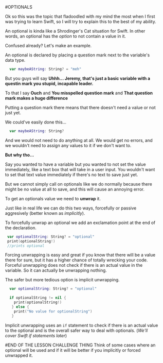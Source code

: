 #OPTIONALS

Ok so this was the topic that fladoodled with my mind the most when I first was trying to learn Swift, so I will try to explain this to the best of my ability.

An optional is kinda like a Shrodinger's Cat situation for Swift. In other words, an optional has the *option* to not contain a value in it.

Confused already? Let's make an example.

An optional is declared by placing a question mark next to the variable's data type.

```swift
  var maybeAString: String? = "meh"
```

But you guys will say **Uhhh... Jeremy, that's just a basic variable with a questin mark you stupid, incapable leader.**

To that I say **Ouch** and **You misspelled question mark** and **That question mark makes a huge difference**

Putting a question mark there means that there doesn't need a value or not just yet. 

We could've easily done this...

```swift
  var maybeAString: String?
```

And we would not need to do anything at all. We would get no errors, and we wouldn't need to assign any values to it if we don't want to.
 
**But why tho...**
 
Say you wanted to have a variable but you wanted to not set the value immediately, like a text box that will take in a user input. 
You wouldn't want to set that text value immediately if there's no text to save just yet.
 
But we cannot simply call on optionals like we do normally because there might be no value at all to save, and this will cause an annoying error.
 
To get an optionals value we need to **unwrap** it.
 
Just like in real life we can do this two ways, forcefully or passive aggresively (better known as *implicitly*).
 
To forcefully unwrap an optional we add an exclamation point at the end of the declaration.
 
```swift 
 var optionalString: String? = "optional"
 print(optionalString!)
 //prints optional
```
 
Forcing unwrapping is easy and great if you know that there will be a value there for sure, but it has a higher chance of totally wrecking your code. Forceful unwrapping does not check if there is an actual value in the variable. So it can actually be unwrapping nothing.
 
The safer but more tedious option is implicit unwrapping.
 
```swift 
  var optionalString: String? = "optional"
  
  if optionalString != nil {
    print(optionalString!)
   } else {
    print("No value for optionalString")
   }
```
 
Implicit unwrapping uses an ```if``` statement to check if there is an actual value to the optional and is the overall safer way to deal with optionals. (*We'll cover Swift if statements later*)

#END OF THE LESSON CHALLENGE THING
Think of some cases where an optional will be used and if it will be better if you implicitly or forced unwrapped it.
 
